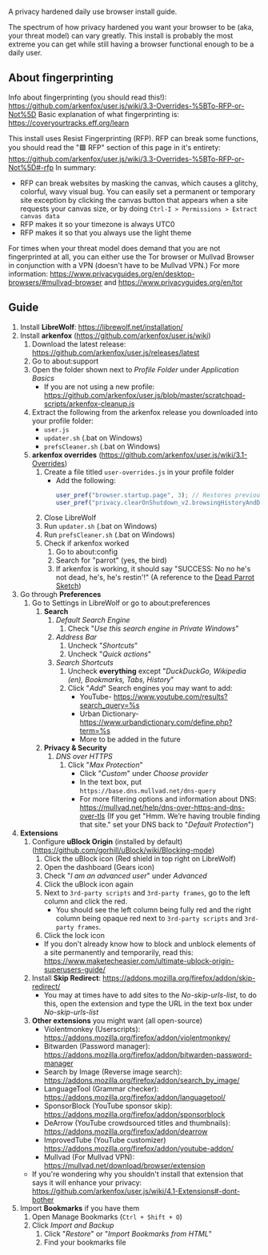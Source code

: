 A privacy hardened daily use browser install guide.

The spectrum of how privacy hardened you want your browser to be (aka, your threat model) can vary greatly. This install is probably the most extreme you can get while still having a browser functional enough to be a daily user.


## About fingerprinting
Info about fingerprinting (you should read this!): https://github.com/arkenfox/user.js/wiki/3.3-Overrides-%5BTo-RFP-or-Not%5D
Basic explanation of what fingerprinting is: https://coveryourtracks.eff.org/learn

This install uses Resist Fingerprinting (RFP).
RFP can break some functions, you should read the "🟪 RFP" section of this page in it's entirety: https://github.com/arkenfox/user.js/wiki/3.3-Overrides-%5BTo-RFP-or-Not%5D#-rfp
In summary:
- RFP can break websites by masking the canvas, which causes a glitchy, colorful, wavy visual bug. You can easily set a permanent or temporary site exception by clicking the canvas button that appears when a site requests your canvas size, or by doing `Ctrl-I > Permissions > Extract canvas data`
- RFP makes it so your timezone is always UTC0
- RFP makes it so that you always use the light theme

For times when your threat model does demand that you are not fingerprinted at all, you can either use the Tor browser or Mullvad Browser in conjunction with a VPN (doesn't have to be Mullvad VPN.) For more information: https://www.privacyguides.org/en/desktop-browsers/#mullvad-browser and https://www.privacyguides.org/en/tor


## Guide
1. Install **LibreWolf**: https://librewolf.net/installation/
2. Install **arkenfox** (https://github.com/arkenfox/user.js/wiki)
	1. Download the latest release: https://github.com/arkenfox/user.js/releases/latest
	2. Go to about:support
	3. Open the folder shown next to *Profile Folder* under *Application Basics*
		- If you are not using a new profile: https://github.com/arkenfox/user.js/blob/master/scratchpad-scripts/arkenfox-cleanup.js
	 4. Extract the following from the arkenfox release you downloaded into your profile folder:
		- `user.js`
		- `updater.sh` (.bat on Windows)
		- `prefsCleaner.sh` (.bat on Windows)
	5. **arkenfox overrides** (https://github.com/arkenfox/user.js/wiki/3.1-Overrides)
		1. Create a file titled `user-overrides.js` in your profile folder
			- Add the following: 
				```js
				user_pref("browser.startup.page", 3); // Restores previous session on startup
				user_pref("privacy.clearOnShutdown_v2.browsingHistoryAndDownloads", false); // Doesn't clear browsing history on shutdown
				```
		2. Close LibreWolf
		3. Run `updater.sh` (.bat on Windows)
		4. Run `prefsCleaner.sh` (.bat on Windows)
		5. Check if arkenfox worked
			1. Go to about:config
			2. Search for "parrot" (yes, the bird)
			3. If arkenfox is working, it should say "SUCCESS: No no he's not dead, he's, he's restin'!" (A reference to the [Dead Parrot Sketch](https://wikipedia.org/wiki/Dead_Parrot_sketch))
3. Go through **Preferences**
	1. Go to Settings in LibreWolf or go to about:preferences
		1. **Search**
			1. *Default Search Engine*
				1. Check "*Use this search engine in Private Windows*"
			2. *Address Bar*
				1. Uncheck "*Shortcuts*"
				2. Uncheck "*Quick actions*"
			3. *Search Shortcuts*
				1. Uncheck **everything** except "*DuckDuckGo, Wikipedia (en), Bookmarks, Tabs, History*"
				2. Click "*Add*"
					Search engines you may want to add:
					- YouTube- https://www.youtube.com/results?search_query=%s
					- Urban Dictionary- https://www.urbandictionary.com/define.php?term=%s
					- More to be added in the future
		2. **Privacy & Security**
			1. *DNS over HTTPS*
				1. Click "*Max Protection*"
					- Click "*Custom*" under *Choose provider*
					- In the text box, put `https://base.dns.mullvad.net/dns-query`
					- For more filtering options and information about DNS: https://mullvad.net/help/dns-over-https-and-dns-over-tls (If you get "Hmm. We’re having trouble finding that site." set your DNS back to "*Default Protection*")
4. **Extensions**
	1. Configure **uBlock Origin** (installed by default) (https://github.com/gorhill/uBlock/wiki/Blocking-mode)
		1. Click the uBlock icon (Red shield in top right on LibreWolf)
		2. Open the dashboard (Gears icon)
		3. Check "*I am an advanced user*" under *Advanced*
		4. Click the uBlock icon again
		5. Next to `3rd-party scripts` and `3rd-party frames`, go to the left column and click the red.
			- You should see the left column being fully red and the right column being opaque red next to `3rd-party scripts` and `3rd-party frames`.
		6. Click the lock icon
		- If you don't already know how to block and unblock elements of a site permanently and temporarily, read this: https://www.maketecheasier.com/ultimate-ublock-origin-superusers-guide/
	2. Install **Skip Redirect**: https://addons.mozilla.org/firefox/addon/skip-redirect/
		- You may at times have to add sites to the *No-skip-urls-list*, to do this, open the extension and type the URL in the text box under *No-skip-urls-list*
	3. **Other extensions** you might want (all open-source)
		- Violentmonkey (Userscripts): https://addons.mozilla.org/firefox/addon/violentmonkey/
		- Bitwarden (Password manager): https://addons.mozilla.org/firefox/addon/bitwarden-password-manager
		- Search by Image (Reverse image search): https://addons.mozilla.org/firefox/addon/search_by_image/
		- LanguageTool (Grammar checker): https://addons.mozilla.org/firefox/addon/languagetool/
		- SponsorBlock (YouTube sponsor skip): https://addons.mozilla.org/firefox/addon/sponsorblock
		- DeArrow (YouTube crowdsourced titles and thumbnails): https://addons.mozilla.org/firefox/addon/dearrow
		- ImprovedTube (YouTube customizer) https://addons.mozilla.org/firefox/addon/youtube-addon/
		- Mullvad (For Mullvad VPN): https://mullvad.net/download/browser/extension
	- If you're wondering why you shouldn't install that extension that says it will enhance your privacy: https://github.com/arkenfox/user.js/wiki/4.1-Extensions#-dont-bother
5. Import **Bookmarks** if you have them
	1. Open Manage Bookmarks (`Ctrl + Shift + O`)
	2. Click *Import and Backup*
		1. Click "*Restore*" or "*Import Bookmarks from HTML*"
		2. Find your bookmarks file
